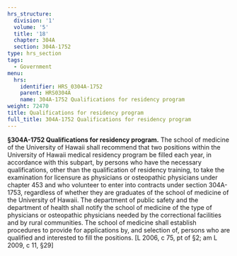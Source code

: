 ```yaml
---
hrs_structure:
  division: '1'
  volume: '5'
  title: '18'
  chapter: 304A
  section: 304A-1752
type: hrs_section
tags:
  - Government
menu:
  hrs:
    identifier: HRS_0304A-1752
    parent: HRS0304A
    name: 304A-1752 Qualifications for residency program
weight: 72470
title: Qualifications for residency program
full_title: 304A-1752 Qualifications for residency program
---
```

**§304A-1752 Qualifications for residency program.** The school of medicine of the University of Hawaii shall recommend that two positions within the University of Hawaii medical residency program be filled each year, in accordance with this subpart, by persons who have the necessary qualifications, other than the qualification of residency training, to take the examination for licensure as physicians or osteopathic physicians under chapter 453 and who volunteer to enter into contracts under section 304A-1753, regardless of whether they are graduates of the school of medicine of the University of Hawaii. The department of public safety and the department of health shall notify the school of medicine of the type of physicians or osteopathic physicians needed by the correctional facilities and by rural communities. The school of medicine shall establish procedures to provide for applications by, and selection of, persons who are qualified and interested to fill the positions. [L 2006, c 75, pt of §2; am L 2009, c 11, §29]